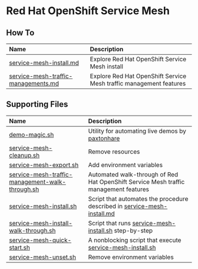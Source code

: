 # Red Hat OpenShift Service Mesh 

## How To
| Name| Description | 
| :--- | :---        |
| [service-mesh-install.md](service-mesh-install.md) | Explore Red Hat OpenShift Service Mesh install |
| [service-mesh-traffic-managements.md](service-mesh-traffic-management.md) | Explore Red Hat OpenShift Service Mesh traffic management features |

## Supporting Files
| Name| Description | 
| :--- | :---        |
| [demo-magic.sh](demo-magic) | Utility for automating live demos by [paxtonhare](https://github.com/paxtonhare/demo-magic)|
| [service-mesh-cleanup.sh](service-mesh-cleanup.sh) | Remove resources |
| [service-mesh-export.sh](service-mesh-export.sh) | Add environment variables |
| [service-mesh-traffic-management-walk-through.sh](service-mesh-traffic-management-walk-through.sh) | Automated walk-through of Red Hat OpenShift Service Mesh traffic management features |
| [service-mesh-install.sh](service-mesh-install.sh) | Script that automates the procedure described in [service-mesh-install.md](service-mesh-install.md) |
| [service-mesh-install-walk-through.sh](service-mesh-install-walk-through.sh)|Script that runs [service-mesh-install.sh](service-mesh-install.sh) step-by-step |
| [service-mesh-quick-start.sh](service-mesh-quick-start.sh) | A nonblocking script that execute [service-mesh-install.sh](service-mesh-install.sh) |
| [service-mesh-unset.sh](service-mesh-unset.sh) | Remove environment variables |

